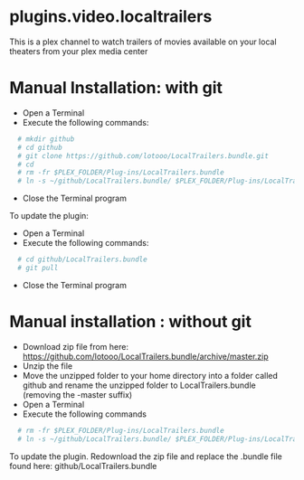 plugins.video.localtrailers
===================

This is a plex channel to watch trailers of movies available on your local theaters from your plex media center

Manual Installation: with git
=============================
* Open a Terminal
* Execute the following commands:

```bash
  # mkdir github
  # cd github
  # git clone https://github.com/lotooo/LocalTrailers.bundle.git
  # cd
  # rm -fr $PLEX_FOLDER/Plug-ins/LocalTrailers.bundle
  # ln -s ~/github/LocalTrailers.bundle/ $PLEX_FOLDER/Plug-ins/LocalTrailers.bundle
```

* Close the Terminal program

To update the plugin:
* Open a Terminal
* Execute the following commands:

```bash
  # cd github/LocalTrailers.bundle
  # git pull
```

* Close the Terminal program

Manual installation : without git
================================
* Download zip file from here: https://github.com/lotooo/LocalTrailers.bundle/archive/master.zip
* Unzip the file
* Move the unzipped folder to your home directory into a folder called github and rename the unzipped folder to LocalTrailers.bundle (removing the -master suffix)
* Open a Terminal
* Execute the following commands

```bash
  # rm -fr $PLEX_FOLDER/Plug-ins/LocalTrailers.bundle
  # ln -s ~/github/LocalTrailers.bundle/ $PLEX_FOLDER/Plug-ins/LocalTrailers.bundle
```

To update the plugin.
Redownload the zip file and replace the .bundle file found here: github/LocalTrailers.bundle
